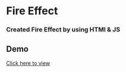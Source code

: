 # Fire Effect 

### Created Fire Effect by using HTMl & JS

## Demo

[Click here to view](https://amansharmadev.github.io/fire-effect-page/)
